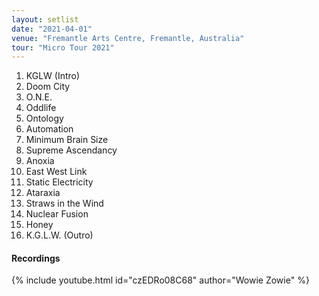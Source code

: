 ```yaml
---
layout: setlist
date: "2021-04-01"
venue: "Fremantle Arts Centre, Fremantle, Australia"
tour: "Micro Tour 2021"
---
```



 1. KGLW (Intro)
 2. Doom City
 3. O.N.E.
 4. Oddlife
 5. Ontology
 6. Automation
 7. Minimum Brain Size
 8. Supreme Ascendancy
 9. Anoxia
10. East West Link
11. Static Electricity
12. Ataraxia
13. Straws in the Wind
14. Nuclear Fusion
15. Honey
16. K.G.L.W. (Outro)


#### Recordings

{% include youtube.html id="czEDRo08C68" author="Wowie Zowie" %}
